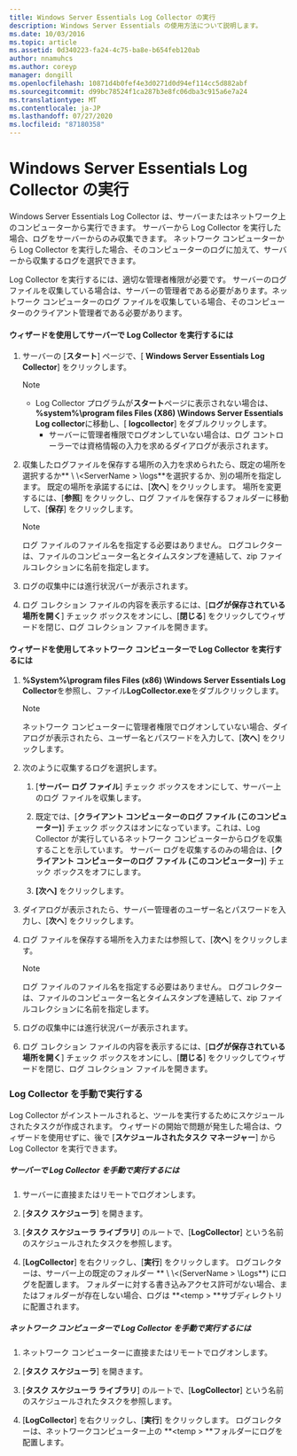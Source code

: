 ```yaml
---
title: Windows Server Essentials Log Collector の実行
description: Windows Server Essentials の使用方法について説明します。
ms.date: 10/03/2016
ms.topic: article
ms.assetid: 0d340223-fa24-4c75-ba8e-b654feb120ab
author: nnamuhcs
ms.author: coreyp
manager: dongill
ms.openlocfilehash: 10871d4b0fef4e3d0271d0d94ef114cc5d882abf
ms.sourcegitcommit: d99bc78524f1ca287b3e8fc06dba3c915a6e7a24
ms.translationtype: MT
ms.contentlocale: ja-JP
ms.lasthandoff: 07/27/2020
ms.locfileid: "87180358"
---
```

# <a name="run-the-windows-server-essentials-log-collector"></a>Windows Server Essentials Log Collector の実行
Windows Server Essentials Log Collector は、サーバーまたはネットワーク上のコンピューターから実行できます。 サーバーから Log Collector を実行した場合、ログをサーバーからのみ収集できます。 ネットワーク コンピューターから Log Collector を実行した場合、そのコンピューターのログに加えて、サーバーから収集するログを選択できます。

 Log Collector を実行するには、適切な管理者権限が必要です。 サーバーのログ ファイルを収集している場合は、サーバーの管理者である必要があります。ネットワーク コンピューターのログ ファイルを収集している場合、そのコンピューターのクライアント管理者である必要があります。

#### <a name="to-run-the-log-collector-on-the-server-by-using-the-wizard"></a>ウィザードを使用してサーバーで Log Collector を実行するには

1. サーバーの [**スタート**] ページで、[ **Windows Server Essentials Log Collector**] をクリックします。

   > [!NOTE]
   > - Log Collector プログラムが**スタート**ページに表示されない場合は、 **%system%\program files Files (X86) \Windows Server Essentials Log collector**に移動し、[ **logcollector**] をダブルクリックします。
   >   -   サーバーに管理者権限でログオンしていない場合は、ログ コントローラーでは資格情報の入力を求めるダイアログが表示されます。

2. 収集したログファイルを保存する場所の入力を求められたら、既定の場所を選択するか** \\ \\<ServerName \> \logs**を選択するか、別の場所を指定します。 既定の場所を承諾するには、[**次へ**] をクリックします。 場所を変更するには、[**参照**] をクリックし、ログ ファイルを保存するフォルダーに移動して、[**保存**] をクリックします。

   > [!NOTE]
   >  ログ ファイルのファイル名を指定する必要はありません。 ログコレクターは、ファイルのコンピューター名とタイムスタンプを連結して、zip ファイルコレクションに名前を指定します。

3. ログの収集中には進行状況バーが表示されます。

4. ログ コレクション ファイルの内容を表示するには、[**ログが保存されている場所を開く**] チェック ボックスをオンにし、[**閉じる**] をクリックしてウィザードを閉じ、ログ コレクション ファイルを開きます。

#### <a name="to-run-the-log-collector-on-a-network-computer-by-using-the-wizard"></a>ウィザードを使用してネットワーク コンピューターで Log Collector を実行するには

1.  **%System%\program files Files (x86) \Windows Server Essentials Log Collector**を参照し、ファイル**LogCollector.exe**をダブルクリックします。

    > [!NOTE]
    >  ネットワーク コンピューターに管理者権限でログオンしていない場合、ダイアログが表示されたら、ユーザー名とパスワードを入力して、[**次へ**] をクリックします。

2.  次のように収集するログを選択します。

    1.  [**サーバー ログ ファイル**] チェック ボックスをオンにして、サーバー上のログ ファイルを収集します。

    2.  既定では、[**クライアント コンピューターのログ ファイル (このコンピューター)**] チェック ボックスはオンになっています。これは、Log Collector が実行しているネットワーク コンピューターからログを収集することを示しています。 サーバー ログを収集するのみの場合は、[**クライアント コンピューターのログ ファイル (このコンピューター)**] チェック ボックスをオフにします。

    3.  **[次へ]** をクリックします。

3.  ダイアログが表示されたら、サーバー管理者のユーザー名とパスワードを入力し、[**次へ**] をクリックします。

4.  ログ ファイルを保存する場所を入力または参照して、[**次へ**] をクリックします。

    > [!NOTE]
    >  ログ ファイルのファイル名を指定する必要はありません。 ログコレクターは、ファイルのコンピューター名とタイムスタンプを連結して、zip ファイルコレクションに名前を指定します。

5.  ログの収集中には進行状況バーが表示されます。

6.  ログ コレクション ファイルの内容を表示するには、[**ログが保存されている場所を開く**] チェック ボックスをオンにし、[**閉じる**] をクリックしてウィザードを閉じ、ログ コレクション ファイルを開きます。

### <a name="running-the-log-collector-manually"></a>Log Collector を手動で実行する
 Log Collector がインストールされると、ツールを実行するためにスケジュールされたタスクが作成されます。 ウィザードの開始で問題が発生した場合は、ウィザードを使用せずに、後で [**スケジュールされたタスク マネージャー**] から Log Collector を実行できます。

##### <a name="to-manually-run-the-log-collector-on-the-server"></a>サーバーで Log Collector を手動で実行するには

1.  サーバーに直接またはリモートでログオンします。

2.  [**タスク スケジューラ**] を開きます。

3.  [**タスク スケジューラ ライブラリ**] のルートで、[**LogCollector**] という名前のスケジュールされたタスクを参照します。

4.  [**LogCollector**] を右クリックし、[**実行**] をクリックします。 ログコレクターは、サーバー上の既定のフォルダー ** \\ \\<(ServerName \> \Logs**) にログを配置します。 フォルダーに対する書き込みアクセス許可がない場合、またはフォルダーが存在しない場合、ログは **<temp \> **サブディレクトリに配置されます。

##### <a name="to-manually-run-the-log-collector-on-a-network-computer"></a>ネットワーク コンピューターで Log Collector を手動で実行するには

1.  ネットワーク コンピューターに直接またはリモートでログオンします。

2.  [**タスク スケジューラ**] を開きます。

3.  [**タスク スケジューラ ライブラリ**] のルートで、[**LogCollector**] という名前のスケジュールされたタスクを参照します。

4.  [**LogCollector**] を右クリックし、[**実行**] をクリックします。 ログコレクターは、ネットワークコンピューター上の **<temp \> **フォルダーにログを配置します。
